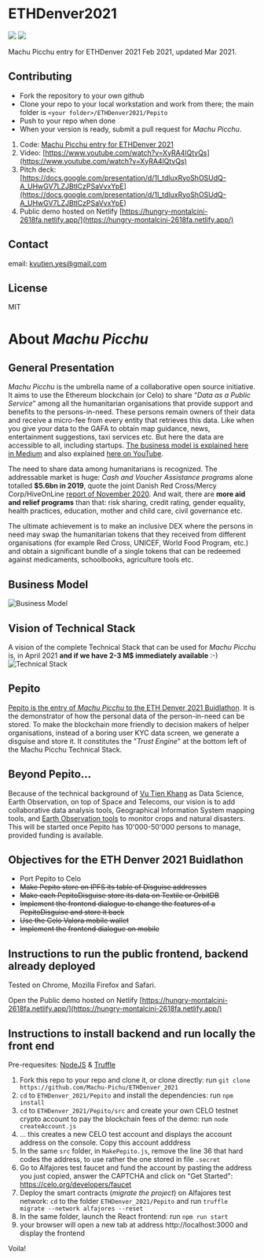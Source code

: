 # ETHDenver2021
[![](https://img.shields.io/badge/license-MIT-green)](https://opensource.org/licenses/MIT)
[![](https://img.shields.io/badge/project-machu----picchu-brightgreen)](https://github.com/Machu-Pichu/general.git)

Machu Picchu entry for ETHDenver 2021 Feb 2021, updated Mar 2021.
## Contributing
* Fork the repository to your own github
* Clone your repo to your local workstation and work from there; the main folder is `<your folder>/ETHDenver2021/Pepito`
* Push to your repo when done
* When your version is ready, submit a pull request for _Machu Picchu_.

1. Code: [Machu Picchu entry for ETHDenver 2021](https://github.com/Machu-Pichu/ETHDenver_2021/tree/main/Pepito)
2. Video: [https://www.youtube.com/watch?v=XyRA4lQtvQs](https://www.youtube.com/watch?v=XyRA4lQtvQs)
3. Pitch deck: [https://docs.google.com/presentation/d/1I_tdluxRyoShOSUdQ-A_UHwGV7LZJBtlCzPSaVvxYpE](https://docs.google.com/presentation/d/1I_tdluxRyoShOSUdQ-A_UHwGV7LZJBtlCzPSaVvxYpE)
4. Public demo hosted on Netlify [https://hungry-montalcini-2618fa.netlify.app/](https://hungry-montalcini-2618fa.netlify.app/)


## Contact
email: kvutien.yes@gmail.com

## License
MIT
# About _Machu Picchu_
## General Presentation
_Machu Picchu_ is the umbrella name of a collaborative open source initiative. It aims to use the Ethereum blockchain (or Celo) to share “_Data as a Public Service_” among all the humanitarian organisations that provide support and benefits to the persons-in-need. These persons remain owners of their data and receive a micro-fee from every entity that retrieves this data. Like when you give your data to the GAFA to obtain map guidance, news, entertainment suggestions, taxi services etc. But here the data are accessible to all, including startups. [The business model is explained here in Medium](https://kvutien-yes.medium.com/machu-picchu-how-the-blockchain-can-help-persons-in-need-8396820d13d1) and also explained [here on YouTube](https://youtu.be/9fWTD8gf-Us).

The need to share data among humanitarians is recognized. The addressable market is huge: _Cash and Voucher Assistance programs_ alone totalled **$5.6bn in 2019**, quote the joint Danish Red Cross/Mercy Corp/HiveOnLine [report of November 2020](https://www.hivenetwork.online/blockchain-for-good/). And wait, there are **more aid  and relief programs** than that: risk sharing, credit rating, gender equality, health practices, education, mother and child care, civil governance etc.

The ultimate achievement is to make an inclusive DEX where the persons in need may swap the humanitarian tokens that they received from different organisations (for example Red Cross, UNICEF, World Food Program, etc.) and obtain a significant bundle of a single tokens that can be redeemed against medicaments, schoolbooks, agriculture tools etc.

## Business Model
![Business Model](./20210206%20Machu%20Picchu%20Business%20Model.png)

## Vision of Technical Stack
A vision of the complete Technical Stack that can be used for _Machu Picchu_ is, in April 2021 **and if we have 2-3 M$ immediately available** :-)
![Technical Stack](./20210206%20Machu%20Picchu%20Tech%20Stack.png)

## Pepito
[Pepito is the entry of _Machu Picchu_ to the ETH Denver 2021 Buidlathon](https://github.com/Machu-Pichu/ETHDenver_2021/tree/main/Pepito). It is the demonstrator of how the personal data of the person-in-need can be stored. To make the blockchain more friendly to decision makers of helper organisations, instead of a boring user KYC data screen, we generate a disguise and store it. It constitutes the "*Trust Engine*" at the bottom left of the Machu Picchu Technical Stack.

## Beyond Pepito…
Because of the technical background of [Vu Tien Khang](https://www.linkedin.com/in/kvutien/) as Data Science, Earth Observation, on top of Space and Telecoms, our vision is to add collaborative data analysis tools, Geographical Information System mapping tools, and [Earth Observation tools](https://ibisa.users.earthengine.app/view/mcgyver3) to monitor crops and natural disasters. This will be started once Pepito has 10'000-50'000 persons to manage, provided funding is available.

## Objectives for the ETH Denver 2021 Buidlathon
* Port Pepito to Celo
* ~~Make Pepito store on IPFS its table of Disguise addresses~~
* ~~Make each PepitoDisguise store its data on Textile or OrbitDB~~
* ~~Implement the frontend dialogue to change the features of a PepitoDisguise and store it back~~
* ~~Use the Celo Valora mobile wallet~~
* ~~Implement the frontend dialogue on mobile~~

## Instructions to run the public frontend, backend already deployed
Tested on Chrome, Mozilla Firefox and Safari.

Open the Public demo hosted on Netlify [https://hungry-montalcini-2618fa.netlify.app/](https://hungry-montalcini-2618fa.netlify.app/)

## Instructions to install backend and run locally the front end

Pre-requesites: [NodeJS](https://nodejs.dev/learn/how-to-install-nodejs) & [Truffle](https://www.trufflesuite.com/docs/truffle/getting-started/installation)

1. Fork this repo to your repo and clone it, or clone directly: run 
	`git clone https://github.com/Machu-Pichu/ETHDenver_2021`
2. `cd` to `ETHDenver_2021/Pepito` and install the dependencies: run
	`npm install`
3. `cd` to `ETHDenver_2021/Pepito/src` and create your own CELO testnet crypto account to pay the blockchain fees of the demo: run 
	`node createAccount.js`
4.	... this creates a new CELO test account and displays the account address on the console. Copy this account adddress
5. In the same `src` folder, in `MakePepito.js`, remove the line 36 that hard codes the address, to use rather the one stored in file `.secret`
6. Go to Alfajores test faucet and fund the account by pasting the address you just copied, answer the CAPTCHA and click on "Get Started":
	https://celo.org/developers/faucet
6. Deploy the smart contracts (_migrate the project_) on Alfajores test network: `cd` to the folder `ETHDenver_2021/Pepito` and run 
	`truffle migrate --network alfajores --reset` 
7. In the same folder, launch the React frontend: run
	`npm run start`
8. your browser will open a new tab at address http://localhost:3000 and display the frontend


Voila!

